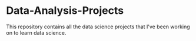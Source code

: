 # Data-Analysis-Projects
This repository contains all the data science projects that I've been working on to learn data science.
